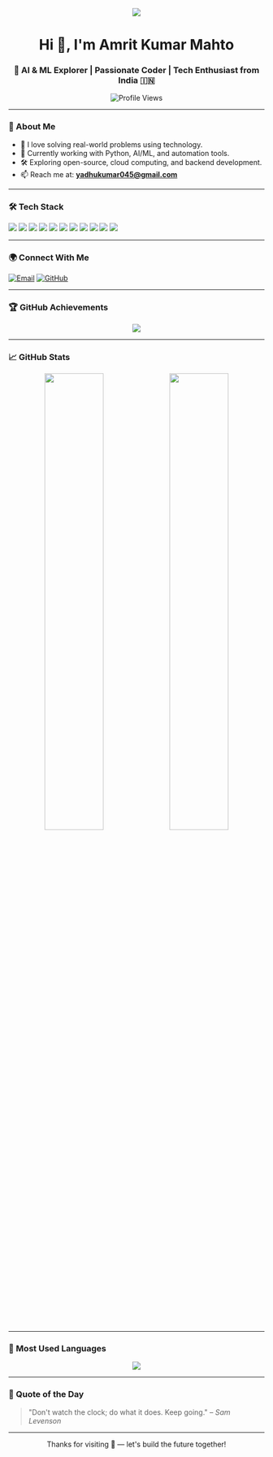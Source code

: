 <!-- README.md -->

<p align="center">
  <img src="https://readme-typing-svg.demolab.com?font=Fira+Code&size=24&pause=1000&color=00FF00&center=true&vCenter=true&width=600&lines=Turning+Challenges+into+Opportunities;Hi+%F0%9F%91%8B%2C+I'm+Amrit+Kumar+Mahto;AI+&+ML+Explorer+Learning.+Building.+Evolving." />
</p>

<h1 align="center">Hi 👋, I'm Amrit Kumar Mahto</h1>
<h3 align="center">🚀 AI & ML Explorer | Passionate Coder | Tech Enthusiast from India 🇮🇳</h3>

<p align="center">
  <img src="https://komarev.com/ghpvc/?username=the-amrit-mahto-05&label=Profile%20views&color=0e75b6&style=flat" alt="Profile Views" />
</p>

---

### 🧠 About Me

- 🌟 I love solving real-world problems using technology.
- 🤖 Currently working with Python, AI/ML, and automation tools.
- 🛠️ Exploring open-source, cloud computing, and backend development.
- 📫 Reach me at: **yadhukumar045@gmail.com**

---

### 🛠️ Tech Stack

<p align="left">
  <img src="https://img.shields.io/badge/Python-3776AB?style=for-the-badge&logo=python&logoColor=white"/>
  <img src="https://img.shields.io/badge/C++-00599C?style=for-the-badge&logo=c%2B%2B&logoColor=white"/>
  <img src="https://img.shields.io/badge/HTML5-E34F26?style=for-the-badge&logo=html5&logoColor=white"/>
  <img src="https://img.shields.io/badge/CSS3-1572B6?style=for-the-badge&logo=css3&logoColor=white"/>
  <img src="https://img.shields.io/badge/JavaScript-F7DF1E?style=for-the-badge&logo=javascript&logoColor=black"/>
  <img src="https://img.shields.io/badge/React-20232A?style=for-the-badge&logo=react&logoColor=61DAFB"/>
  <img src="https://img.shields.io/badge/Node.js-339933?style=for-the-badge&logo=nodedotjs&logoColor=white"/>
  <img src="https://img.shields.io/badge/Express.js-000000?style=for-the-badge&logo=express&logoColor=white"/>
  <img src="https://img.shields.io/badge/MongoDB-4EA94B?style=for-the-badge&logo=mongodb&logoColor=white"/>
  <img src="https://img.shields.io/badge/Numpy-013243?style=for-the-badge&logo=numpy&logoColor=white"/>
  <img src="https://img.shields.io/badge/Docker-2496ED?style=for-the-badge&logo=docker&logoColor=white"/>
</p>


---

### 🌍 Connect With Me

<p align="left">
  <a href="mailto:yadhukumar045@gmail.com"><img src="https://img.shields.io/badge/Gmail-D14836?style=for-the-badge&logo=gmail&logoColor=white" alt="Email"></a>
  <a href="https://github.com/the-amrit-mahto-05"><img src="https://img.shields.io/badge/GitHub-181717?style=for-the-badge&logo=github&logoColor=white" alt="GitHub"></a>
</p>

---

### 🏆 GitHub Achievements

<p align="center">
  <img src="https://github-profile-trophy.vercel.app/?username=the-amrit-mahto-05&theme=algolia&no-frame=true&row=1&margin-w=10" />
</p>

---

### 📈 GitHub Stats

<p align="center">
  <img width="48%" src="https://github-readme-stats.vercel.app/api?username=the-amrit-mahto-05&show_icons=true&theme=radical" />
  <img width="48%" src="https://github-readme-streak-stats.herokuapp.com?user=the-amrit-mahto-05&theme=radical" />
</p>

---

### 🚀 Most Used Languages

<p align="center">
  <img src="https://github-readme-stats.vercel.app/api/top-langs/?username=the-amrit-mahto-05&layout=compact&theme=radical" />
</p>

---

### 💬 Quote of the Day

> "Don't watch the clock; do what it does. Keep going." – *Sam Levenson*

---

<p align="center">Thanks for visiting 🚀 — let's build the future together!</p>
